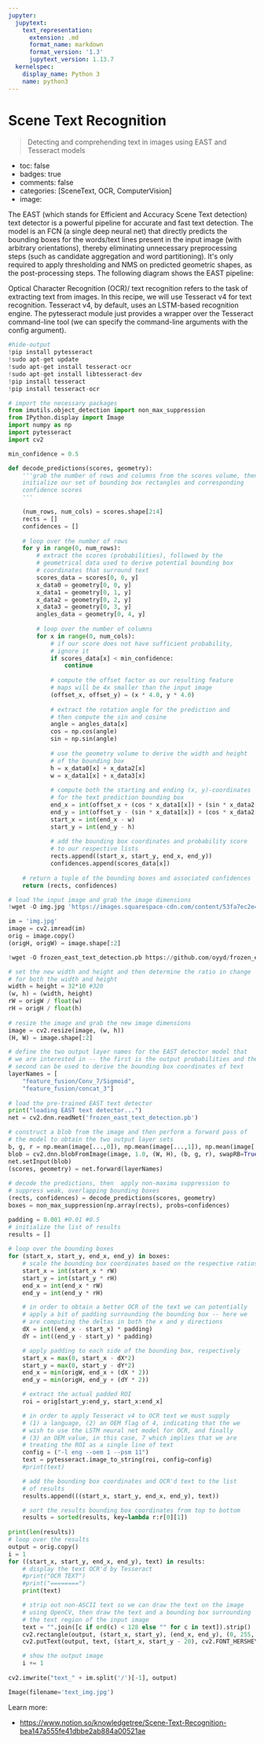 ```yaml
---
jupyter:
  jupytext:
    text_representation:
      extension: .md
      format_name: markdown
      format_version: '1.3'
      jupytext_version: 1.13.7
  kernelspec:
    display_name: Python 3
    name: python3
---
```


<!-- #region id="ZhJT728ro0Y0" -->
# Scene Text Recognition
> Detecting and comprehending text in images using EAST and Tesseract models

- toc: false
- badges: true
- comments: false
- categories: [SceneText, OCR, ComputerVision]
- image:
<!-- #endregion -->

<!-- #region id="wUwvU7MVoWS_" -->
The EAST (which stands for Efficient and Accuracy Scene Text detection) text detector is a powerful pipeline for accurate and fast text detection. The model is an FCN (a single deep neural net) that directly predicts the bounding boxes for the words/text lines present in the input image (with arbitrary orientations), thereby eliminating unnecessary preprocessing steps (such as candidate aggregation and word partitioning). It's only required to apply thresholding and NMS on predicted geometric shapes, as the post-processing steps. The following diagram shows the EAST pipeline:
<!-- #endregion -->

<!-- #region id="bEtpQft3oZw1" -->
<!-- #endregion -->

<!-- #region id="V2MAIDs0ock4" -->
Optical Character Recognition (OCR)/ text recognition refers to the task of extracting text from images. In this recipe, we will use Tesseract v4 for text recognition. Tesseract v4, by default, uses an LSTM-based recognition engine. The pytesseract module just provides a wrapper over the Tesseract command-line tool (we can specify the command-line arguments with the config argument).
<!-- #endregion -->

```python id="26lKsTScgl6q" colab={"base_uri": "https://localhost:8080/"} outputId="98c7bebd-6e17-4c91-8fc9-ba0cd977cf61"
#hide-output
!pip install pytesseract
!sudo apt-get update
!sudo apt-get install tesseract-ocr
!sudo apt-get install libtesseract-dev
!pip install tesseract
!pip install tesseract-ocr
```

```python id="g0GL4NckwvrK"
# import the necessary packages
from imutils.object_detection import non_max_suppression
from IPython.display import Image
import numpy as np
import pytesseract
import cv2
```

```python id="2BXDnYRbQDBj"
min_confidence = 0.5
```

```python id="gbVrVHCCQEvn"
def decode_predictions(scores, geometry):
    '''grab the number of rows and columns from the scores volume, then
    initialize our set of bounding box rectangles and corresponding
    confidence scores
    '''

    (num_rows, num_cols) = scores.shape[2:4]
    rects = []
    confidences = []
 
    # loop over the number of rows
    for y in range(0, num_rows):
        # extract the scores (probabilities), followed by the
        # geometrical data used to derive potential bounding box
        # coordinates that surround text
        scores_data = scores[0, 0, y]
        x_data0 = geometry[0, 0, y]
        x_data1 = geometry[0, 1, y]
        x_data2 = geometry[0, 2, y]
        x_data3 = geometry[0, 3, y]
        angles_data = geometry[0, 4, y]
 
        # loop over the number of columns
        for x in range(0, num_cols):
            # if our score does not have sufficient probability,
            # ignore it
            if scores_data[x] < min_confidence:
                continue
 
            # compute the offset factor as our resulting feature
            # maps will be 4x smaller than the input image
            (offset_x, offset_y) = (x * 4.0, y * 4.0)
 
            # extract the rotation angle for the prediction and
            # then compute the sin and cosine
            angle = angles_data[x]
            cos = np.cos(angle)
            sin = np.sin(angle)
 
            # use the geometry volume to derive the width and height
            # of the bounding box
            h = x_data0[x] + x_data2[x]
            w = x_data1[x] + x_data3[x]
 
            # compute both the starting and ending (x, y)-coordinates
            # for the text prediction bounding box
            end_x = int(offset_x + (cos * x_data1[x]) + (sin * x_data2[x]))
            end_y = int(offset_y - (sin * x_data1[x]) + (cos * x_data2[x]))
            start_x = int(end_x - w)
            start_y = int(end_y - h)
 
            # add the bounding box coordinates and probability score
            # to our respective lists
            rects.append((start_x, start_y, end_x, end_y))
            confidences.append(scores_data[x])
 
    # return a tuple of the bounding boxes and associated confidences
    return (rects, confidences)
```

```python id="PKOdQJPoQGNa" colab={"base_uri": "https://localhost:8080/"} outputId="3527c31d-6ec7-43fb-a3b8-89970dabe7fa"
# load the input image and grab the image dimensions
!wget -O img.jpg 'https://images.squarespace-cdn.com/content/53fa7ec2e4b0431f98587b1f/1456357172427-ZSESVHLVMN1BCATDSXDD/image-asset.jpeg?content-type=image%2Fjpeg'
```

```python id="jXt_axKsQL0m"
im = 'img.jpg'
image = cv2.imread(im)
orig = image.copy()
(origH, origW) = image.shape[:2]
```

```python id="ElfoTDlqQoDB" colab={"base_uri": "https://localhost:8080/"} outputId="5305f6d1-dab7-4de8-a3d9-3fba075123e9"
!wget -O frozen_east_text_detection.pb https://github.com/oyyd/frozen_east_text_detection.pb/blob/master/frozen_east_text_detection.pb?raw=true
```

```python id="xe2u9OlQQQ4P" colab={"base_uri": "https://localhost:8080/"} outputId="20460dc8-24db-4b46-cd51-434115961c0c"
# set the new width and height and then determine the ratio in change
# for both the width and height
width = height = 32*10 #320
(w, h) = (width, height)
rW = origW / float(w)
rH = origH / float(h)
 
# resize the image and grab the new image dimensions
image = cv2.resize(image, (w, h))
(H, W) = image.shape[:2]

# define the two output layer names for the EAST detector model that
# we are interested in -- the first is the output probabilities and the
# second can be used to derive the bounding box coordinates of text
layerNames = [
    "feature_fusion/Conv_7/Sigmoid",
    "feature_fusion/concat_3"]
 
# load the pre-trained EAST text detector
print("loading EAST text detector...")
net = cv2.dnn.readNet('frozen_east_text_detection.pb')

# construct a blob from the image and then perform a forward pass of
# the model to obtain the two output layer sets
b, g, r = np.mean(image[...,0]), np.mean(image[...,1]), np.mean(image[...,2])
blob = cv2.dnn.blobFromImage(image, 1.0, (W, H), (b, g, r), swapRB=True, crop=False)
net.setInput(blob)
(scores, geometry) = net.forward(layerNames)
 
# decode the predictions, then  apply non-maxima suppression to
# suppress weak, overlapping bounding boxes
(rects, confidences) = decode_predictions(scores, geometry)
boxes = non_max_suppression(np.array(rects), probs=confidences)

padding = 0.001 #0.01 #0.5
# initialize the list of results
results = []
 
# loop over the bounding boxes
for (start_x, start_y, end_x, end_y) in boxes:
    # scale the bounding box coordinates based on the respective ratios
    start_x = int(start_x * rW)
    start_y = int(start_y * rH)
    end_x = int(end_x * rW)
    end_y = int(end_y * rH)

    # in order to obtain a better OCR of the text we can potentially
    # apply a bit of padding surrounding the bounding box -- here we
    # are computing the deltas in both the x and y directions
    dX = int((end_x - start_x) * padding)
    dY = int((end_y - start_y) * padding)

    # apply padding to each side of the bounding box, respectively
    start_x = max(0, start_x - dX*2)
    start_y = max(0, start_y - dY*2)
    end_x = min(origW, end_x + (dX * 2))
    end_y = min(origH, end_y + (dY * 2))

    # extract the actual padded ROI
    roi = orig[start_y:end_y, start_x:end_x]

    # in order to apply Tesseract v4 to OCR text we must supply
    # (1) a language, (2) an OEM flag of 4, indicating that the we
    # wish to use the LSTM neural net model for OCR, and finally
    # (3) an OEM value, in this case, 7 which implies that we are
    # treating the ROI as a single line of text
    config = ("-l eng --oem 1 --psm 11")
    text = pytesseract.image_to_string(roi, config=config)
    #print(text)

    # add the bounding box coordinates and OCR'd text to the list
    # of results
    results.append(((start_x, start_y, end_x, end_y), text))

    # sort the results bounding box coordinates from top to bottom
    results = sorted(results, key=lambda r:r[0][1])
 
print(len(results))
# loop over the results
output = orig.copy()
i = 1
for ((start_x, start_y, end_x, end_y), text) in results:
    # display the text OCR'd by Tesseract
    #print("OCR TEXT")
    #print("========")
    print(text)

    # strip out non-ASCII text so we can draw the text on the image
    # using OpenCV, then draw the text and a bounding box surrounding
    # the text region of the input image
    text = "".join([c if ord(c) < 128 else "" for c in text]).strip()
    cv2.rectangle(output, (start_x, start_y), (end_x, end_y), (0, 255, 0), 2)
    cv2.putText(output, text, (start_x, start_y - 20), cv2.FONT_HERSHEY_SIMPLEX, 1.2, (0, 255, 0), 3)

    # show the output image
    i += 1
    
cv2.imwrite("text_" + im.split('/')[-1], output)
```

```python colab={"base_uri": "https://localhost:8080/", "height": 581} id="YO-s7D2dQTmM" outputId="e2254734-28b7-4599-ec53-7ce111eaeaeb"
Image(filename='text_img.jpg') 
```

<!-- #region id="3wPgBBJmpjsm" -->
Learn more:
- https://www.notion.so/knowledgetree/Scene-Text-Recognition-bea147a555fe41dbbe2ab884a00521ae
<!-- #endregion -->
